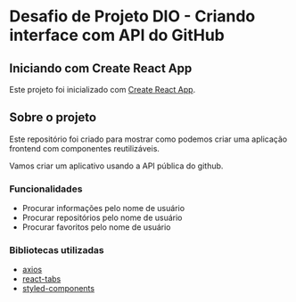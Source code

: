 # Desafio de Projeto DIO - Criando interface com API do GitHub

## Iniciando com Create React App

Este projeto foi inicializado com [Create React App](https://github.com/facebook/create-react-app).

## Sobre o projeto

Este repositório foi criado para mostrar como podemos criar uma aplicação frontend com componentes reutilizáveis.

Vamos criar um aplicativo usando a API pública do github.

### Funcionalidades

- Procurar informações pelo nome de usuário
- Procurar repositórios pelo nome de usuário
- Procurar favoritos pelo nome de usuário

### Bibliotecas utilizadas

- [axios](https://www.npmjs.com/package/axios)
- [react-tabs](https://www.npmjs.com/package/react-tabs)
- [styled-components](https://styled-components.com/)
